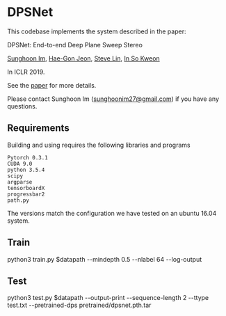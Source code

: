 # DPSNet

This codebase implements the system described in the paper:

DPSNet: End-to-end Deep Plane Sweep Stereo

[Sunghoon Im](https://sunghoonim.github.io/), [Hae-Gon Jeon](https://sites.google.com/site/hgjeoncv/), [Steve Lin](https://www.microsoft.com/en-us/research/people/stevelin/), [In So Kweon](http://rcv.kaist.ac.kr/)

In ICLR 2019.

See the [paper](https://openreview.net/pdf?id=ryeYHi0ctQ) for more details. 

Please contact Sunghoon Im (sunghoonim27@gmail.com) if you have any questions.


## Requirements

Building and using requires the following libraries and programs

    Pytorch 0.3.1
    CUDA 9.0
    python 3.5.4
    scipy
    argparse
    tensorboardX
    progressbar2
    path.py
    
The versions match the configuration we have tested on an ubuntu 16.04 system.


## Train
python3 train.py $datapath --mindepth 0.5 --nlabel 64 --log-output

## Test
python3 test.py $datapath --output-print --sequence-length 2 --ttype test.txt --pretrained-dps pretrained/dpsnet.pth.tar
